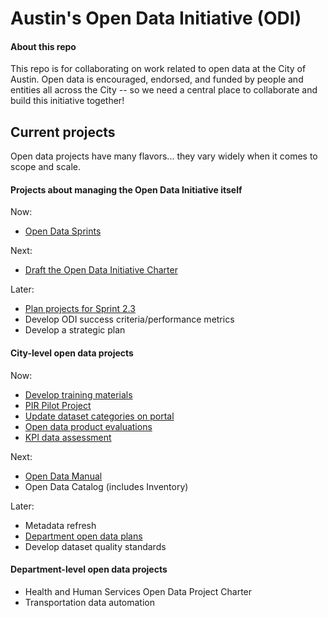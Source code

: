 # Austin's Open Data Initiative (ODI)

#### About this repo

This repo is for collaborating on work related to open data at the City of Austin. Open data is encouraged, endorsed, and funded by people and entities all across the City -- so we need a central place to collaborate and build this initiative together!


## Current projects

Open data projects have many flavors... they vary widely when it comes to scope and scale. 


#### Projects about managing the Open Data Initiative itself

Now:
- [Open Data Sprints](https://github.com/cityofaustin/open-data-sprints)  

Next: 
- [Draft the Open Data Initiative Charter](https://github.com/cityofaustin/open-data-admin/projects/3)

Later: 
- [Plan projects for Sprint 2.3](https://github.com/cityofaustin/open-data-admin/projects/4)
- Develop ODI success criteria/performance metrics
- Develop a strategic plan

#### City-level open data projects

Now:
- [Develop training materials](http://open-data-sprints.readthedocs.io/en/latest/project-training.html)
- [PIR Pilot Project](http://open-data-sprints.readthedocs.io/en/latest/project-pir-pilot.html)
- [Update dataset categories on portal](http://open-data-sprints.readthedocs.io/en/latest/project-portal-categories.html)
- [Open data product evaluations](http://open-data-sprints.readthedocs.io/en/latest/project-product-evals.html)
- [KPI data assessment](http://open-data-sprints.readthedocs.io/en/latest/project-open-data-plans.html)

Next: 
- [Open Data Manual](https://github.com/cityofaustin/open-data-manual)
- Open Data Catalog (includes Inventory)

Later: 
- Metadata refresh
- [Department open data plans](https://github.com/cityofaustin/open-data-plans)
- Develop dataset quality standards

#### Department-level open data projects

- Health and Human Services Open Data Project Charter
- Transportation data automation




